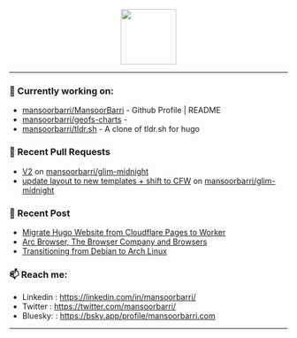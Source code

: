 <div align=center>
  
<img width="100" src="https://mansoorbarri.com/img/logo/logo.svg">
</div>

---

### 👷 Currently working on: 

- [mansoorbarri/MansoorBarri](https://github.com/mansoorbarri/MansoorBarri) - Github Profile | README
- [mansoorbarri/geofs-charts](https://github.com/mansoorbarri/geofs-charts) - 
- [mansoorbarri/tldr.sh](https://github.com/mansoorbarri/tldr.sh) - A clone of tldr.sh for hugo

### 🔨 Recent Pull Requests

- [V2](https://github.com/mansoorbarri/glim-midnight/pull/11) on [mansoorbarri/glim-midnight](https://github.com/mansoorbarri/glim-midnight)
- [update layout to new templates &#43; shift to CFW](https://github.com/mansoorbarri/glim-midnight/pull/10) on [mansoorbarri/glim-midnight](https://github.com/mansoorbarri/glim-midnight)

### 📰 Recent Post

- [Migrate Hugo Website from Cloudflare Pages to Worker](https://mansoorbarri.com/pages-to-workers-cf/)
- [Arc Browser, The Browser Company and Browsers](https://mansoorbarri.com/arc-browsercompany-browsers/)
- [Transitioning from Debian to Arch Linux](https://mansoorbarri.com/move-to-arch/)

### 📫 Reach me:
- Linkedin  : <https://linkedin.com/in/mansoorbarri/>
- Twitter   : <https://twitter.com/mansoorbarri/>
- Bluesky:  : <https://bsky.app/profile/mansoorbarri.com>
---
